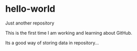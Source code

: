 # hello-world
Just another repository

This is the first time I am working  and learning about GitHub.

Its a good way of storing data in repository...
